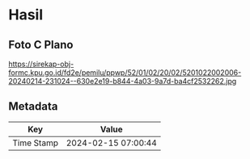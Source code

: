 # Hasil

## Foto C Plano

https://sirekap-obj-formc.kpu.go.id/fd2e/pemilu/ppwp/52/01/02/20/02/5201022002006-20240214-231024--630e2e19-b844-4a03-9a7d-ba4cf2532262.jpg


## Metadata

| Key        | Value               |
| ---------- | ------------------- |
| Time Stamp | 2024-02-15 07:00:44 |



